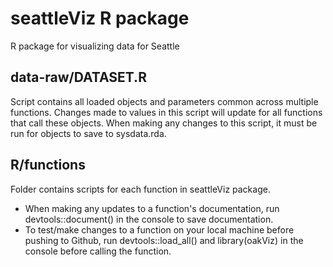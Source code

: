 # seattleViz R package
R package for visualizing data for Seattle

## data-raw/DATASET.R
Script contains all loaded objects and parameters common across multiple functions. 
Changes made to values in this script will update for all functions that call these objects. 
When making any changes to this script, it must be run for objects to save to sysdata.rda.

## R/functions
Folder contains scripts for each function in seattleViz package. 
* When making any updates
to a function's documentation, run devtools::document() in the console to save
documentation. 
* To test/make changes to a function on your local machine before pushing to Github, 
run devtools::load_all() and library(oakViz) in the console before calling the function.
